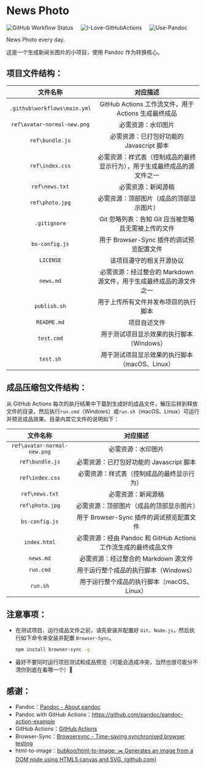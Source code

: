 # News Photo  

![GitHub Workflow Status](https://img.shields.io/github/workflow/status/WitherZuo/NewsPhoto/PandocTask?style=for-the-badge&logo=github-actions&logoColor=white)![I-Love-GitHubActions](https://img.shields.io/badge/I%20%E2%9D%A4%20YOU-GITHUB%20ACTIONS-blue?style=for-the-badge)![Use-Pandoc](https://img.shields.io/badge/USE-Pandoc-red?style=for-the-badge)  

News Photo every day.  

这是一个生成新闻长图片的小项目，使用 Pandoc 作为转换核心。

## 项目文件结构：

|           文件名称           |                           对应描述                           |
| :--------------------------: | :----------------------------------------------------------: |
| `.github\workflows\main.yml` |     GitHub Actions 工作流文件，用于 Actions 生成最终成品     |
| `ref\avatar-normal-new.png`  |                      必需资源：水印图片                      |
|       `ref\bundle.js`        |           必需资源：已打包好功能的 Javascript 脚本           |
|       `ref\index.css`        | 必需资源：样式表（控制成品的最终显示行为），用于生成最终成品的源文件之一 |
|        `ref\news.txt`        |                      必需资源：新闻源稿                      |
|       `ref\photo.jpg`        |           必需资源：顶部图片（成品的顶部显示图片）           |
|         `.gitignore`         |     Git 忽略列表：告知 Git 应当被忽略且无需被上传的文件      |
|        `bs-config.js`        |           用于 Browser-Sync 插件的调试预览配置文件           |
|          `LICENSE`           |                   该项目遵守的相关开源协议                   |
|          `news.md`           | 必需资源：经过整合的 Markdown 源文件，用于生成最终成品的源文件之一 |
|         `publish.sh`         |             用于上传所有文件并发布项目的执行脚本             |
|         `README.md`          |                         项目自述文件                         |
|          `test.cmd`          |          用于测试项目显示效果的执行脚本（Windows）           |
|          `test.sh`           |        用于测试项目显示效果的执行脚本（macOS、Linux）        |

## 成品压缩包文件结构：  

从 GitHub Actions 每次的执行结果中下载到生成好的成品文件，解压后转到释放文件的目录，然后执行`run.cmd`（Windows）或`run.sh`（macOS、Linux）可运行并预览成品效果。目录内其它文件的说明如下：

|          文件名称           |                           对应描述                           |
| :-------------------------: | :----------------------------------------------------------: |
| `ref\avatar-normal-new.png` |                      必需资源：水印图片                      |
|       `ref\bundle.js`       |           必需资源：已打包好功能的 Javascript 脚本           |
|       `ref\index.css`       |          必需资源：样式表（控制成品的最终显示行为）          |
|       `ref\news.txt`        |                      必需资源：新闻源稿                      |
|       `ref\photo.jpg`       |           必需资源：顶部图片（成品的顶部显示图片）           |
|       `bs-config.js`        |           用于 Browser-Sync 插件的调试预览配置文件           |
|        `index.html`         | 必需资源：经由 Pandoc 和 GitHub Actions 工作流生成的最终成品文件 |
|          `news.md`          |             必需资源：经过整合的 Markdown 源文件             |
|          `run.cmd`          |            用于运行整个成品的执行脚本（Windows）             |
|          `run.sh`           |          用于运行整个成品的执行脚本（macOS、Linux）          |

## 注意事项：

- 在测试项目、运行成品文件之前，请先安装并配置好 `Git`、`Node.js`，然后执行如下命令来安装并配置 `Browser-Sync`。

  ```bash
  npm install browser-sync -g
  ```
  
- 最好不要同时运行项目测试和成品预览（可能会造成冲突，当然也很可能分不清你到底在看哪一个）🤣  

## 感谢：

- Pandoc：[Pandoc - About pandoc](https://pandoc.org/index.html)  
- Pandoc with GitHub Actions：https://github.com/pandoc/pandoc-action-example  
- GitHub Actions：[GitHub Actions](https://github.com/features/actions)  
- Browser-Sync：[Browsersync - Time-saving synchronised browser testing](https://www.browsersync.io/)
- html-to-image：[bubkoo/html-to-image: ✂️ Generates an image from a DOM node using HTML5 canvas and SVG. (github.com)](https://github.com/bubkoo/html-to-image)  

<style>
	img {margin-right:20px}
</style>